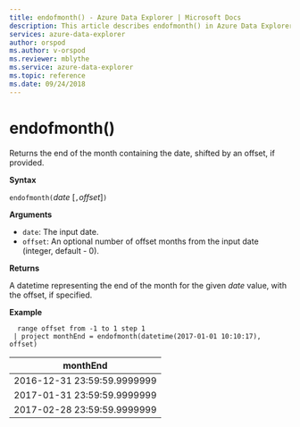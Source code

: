 ```yaml
---
title: endofmonth() - Azure Data Explorer | Microsoft Docs
description: This article describes endofmonth() in Azure Data Explorer.
services: azure-data-explorer
author: orspod
ms.author: v-orspod
ms.reviewer: mblythe
ms.service: azure-data-explorer
ms.topic: reference
ms.date: 09/24/2018
---
```

# endofmonth()

Returns the end of the month containing the date, shifted by an offset, if provided.

**Syntax**

`endofmonth(`*date* [`,`*offset*]`)`

**Arguments**

* `date`: The input date.
* `offset`: An optional number of offset months from the input date (integer, default - 0).

**Returns**

A datetime representing the end of the month for the given *date* value, with the offset, if specified.

**Example**

```kusto
  range offset from -1 to 1 step 1
 | project monthEnd = endofmonth(datetime(2017-01-01 10:10:17), offset) 
```

|monthEnd|
|---|
|2016-12-31 23:59:59.9999999|
|2017-01-31 23:59:59.9999999|
|2017-02-28 23:59:59.9999999|
